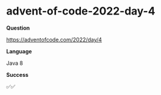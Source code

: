 # advent-of-code-2022-day-4

**Question**

https://adventofcode.com/2022/day/4

**Language**

Java 8

**Success**

✅✅